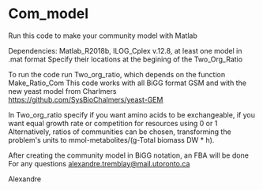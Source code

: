 # Com_model
Run this code to make your community model with Matlab

Dependencies: Matlab_R2018b, ILOG_Cplex v.12.8, at least one model in .mat format 
Specify their locations at the begining of the Two_Org_Ratio

To run the code run Two_org_ratio, which depends on the function Make_Ratio_Com
This code works with all BiGG format GSM and with the new yeast model from Charlmers https://github.com/SysBioChalmers/yeast-GEM

In Two_org_ratio specify if you want amino acids to be exchangeable, if you want equal growth rate or competition for resources using 0 or 1 
Alternatively, ratios of communities can be chosen, transforming the problem's units to mmol-metabolites/(g-Total biomass DW * h).

After creating the community model in BiGG notation, an FBA will be done
For any questions
alexandre.tremblay@mail.utoronto.ca

Alexandre
